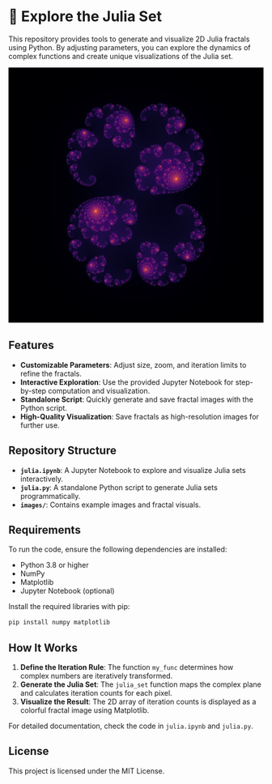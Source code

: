 # 🌌 Explore the Julia Set

This repository provides tools to generate and visualize 2D Julia fractals using Python. By adjusting parameters, you can explore the dynamics of complex functions and create unique visualizations of the Julia set.

![Example Julia Set](images/julia_set_logo.png)

## Features

- **Customizable Parameters**: Adjust size, zoom, and iteration limits to refine the fractals.
- **Interactive Exploration**: Use the provided Jupyter Notebook for step-by-step computation and visualization.
- **Standalone Script**: Quickly generate and save fractal images with the Python script.
- **High-Quality Visualization**: Save fractals as high-resolution images for further use.

## Repository Structure

- **`julia.ipynb`**: A Jupyter Notebook to explore and visualize Julia sets interactively.
- **`julia.py`**: A standalone Python script to generate Julia sets programmatically.
- **`images/`**: Contains example images and fractal visuals.

## Requirements

To run the code, ensure the following dependencies are installed:

- Python 3.8 or higher
- NumPy
- Matplotlib
- Jupyter Notebook (optional)

Install the required libraries with pip:

```bash
pip install numpy matplotlib
```

## How It Works

1. **Define the Iteration Rule**: The function `my_func` determines how complex numbers are iteratively transformed.
2. **Generate the Julia Set**: The `julia_set` function maps the complex plane and calculates iteration counts for each pixel.
3. **Visualize the Result**: The 2D array of iteration counts is displayed as a colorful fractal image using Matplotlib.

For detailed documentation, check the code in `julia.ipynb` and `julia.py`.

## License

This project is licensed under the MIT License.
